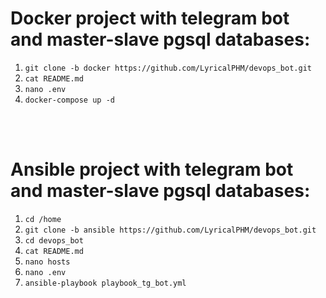 # Docker project with telegram bot and master-slave pgsql databases:

1. `git clone -b docker https://github.com/LyricalPHM/devops_bot.git`  
2. `cat README.md`
3. `nano .env` 
4. `docker-compose up -d`  

<br>
<br>

# Ansible project with telegram bot and master-slave pgsql databases:
  
1. `cd /home`
2. `git clone -b ansible https://github.com/LyricalPHM/devops_bot.git`
3. `cd devops_bot`
4. `cat README.md`
5. `nano hosts`
6. `nano .env`
7. `ansible-playbook playbook_tg_bot.yml`

